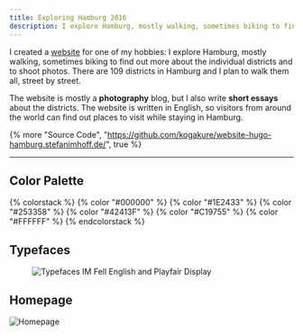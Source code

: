 ```yaml
---
title: Exploring Hamburg 2016
description: I explore Hamburg, mostly walking, sometimes biking to find out more about the individual districts and to shoot photos.
---
```


I created a [website](https://hamburg.stefanimhoff.de/) for one of my hobbies: I explore Hamburg, mostly walking, sometimes biking to find out more about the individual districts and to shoot photos. There are 109 districts in Hamburg and I plan to walk them all, street by street.

The website is mostly a **photography** blog, but I also write **short essays** about the districts. The website is written in English, so visitors from around the world can find out places to visit while staying in Hamburg.

{% more "Source Code", "https://github.com/kogakure/website-hugo-hamburg.stefanimhoff.de/", true %}

---

## Color Palette

{% colorstack %}
{% color "#000000" %}
{% color "#1E2433" %}
{% color "#253358" %}
{% color "#42413F" %}
{% color "#C19755" %}
{% color "#FFFFFF" %}
{% endcolorstack %}

## Typefaces

<figure class="light image-shadow">

![Typefaces IM Fell English and Playfair Display](/assets/images/projects/exploring-hamburg-v1/exploring-hamburg-v1-typefaces.svg)

</figure>

## Homepage

![Homepage](/assets/images/projects/exploring-hamburg-v1/exploring-hamburg-v1-homepage.jpg)
